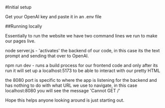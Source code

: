 #Initial setup

Get your OpenAI key and paste it in an .env file

##Running locally

Essentially to run the website we have two command lines we run to make our pages live. 

node server.js -  'activates' the backend of our code, in this case its the text prompt and sending that over to OpenAI.

npm run dev - runs a build process for our frontend code and only after its run it will set up a localhost:5173 to be able to interact with our pretty HTML

the 8080 port is specific to where the app is listening for the backend and has nothing to do with what URL we use to navigate, in this case localhost:8080 you will see the message 'Cannot GET /'

Hope this helps anyone looking around is just starting out.